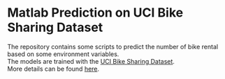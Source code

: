 # Matlab Prediction on UCI Bike Sharing Dataset

The repository contains some scripts to predict the number of bike rental based on some environment variables.
</br>
The models are trained with the [UCI Bike Sharing Dataset](https://archive.ics.uci.edu/ml/datasets/bike+sharing+dataset).
</br>
More details can be found [here](https://drive.google.com/open?id=0B5lsuPQLw1Q8X2FwQ2d6LW1kQzg).
